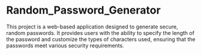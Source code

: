# Random_Password_Generator
This project is a web-based application designed to generate secure, random passwords. It provides users with the ability to specify the length of the password and customize the types of characters used, ensuring that the passwords meet various security requirements.
